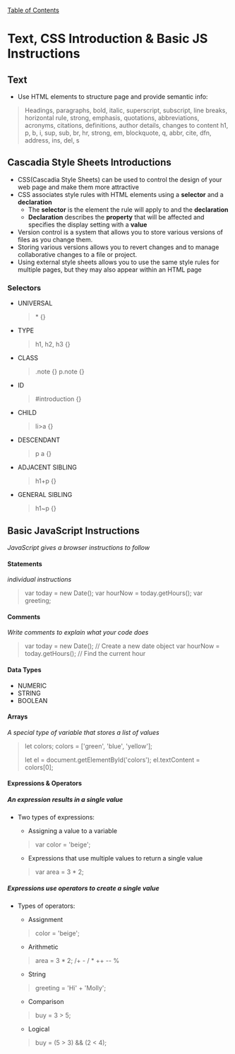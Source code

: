 [Table of Contents](https://peterjstaker.github.io/reading-notes/)

# **Text, CSS Introduction & Basic JS Instructions**

## Text

* Use HTML elements to structure page and provide semantic info: 
> Headings, paragraphs, bold, italic, superscript, subscript, line breaks, horizontal rule, strong, emphasis, quotations, abbreviations, acronyms, citations, definitions, author details, changes to content 
> h1, p, b, i, sup, sub, br, hr, strong, em, blockquote, q, abbr, cite, dfn, address, ins, del, s

## Cascadia Style Sheets Introductions

* CSS(Cascadia Style Sheets) can be used to control the design of your web page and make them more attractive
* CSS associates style rules with HTML elements using a **selector** and a **declaration**
    * The **selector** is the element the rule will apply to and the **declaration** 
    * **Declaration** describes the **property** that will be affected and specifies the display setting with a **value**   
* Version control is a system that allows you to store various versions of files as you change them.
* Storing various versions allows you to revert changes and to manage collaborative changes to a file or project.
* Using external style sheets allows you to use the same style rules for multiple pages, but they may also appear within an HTML page

### Selectors 

* UNIVERSAL
    > \* {}
* TYPE
    > h1, h2, h3 {}
* CLASS
    > .note {}
    > p.note {} 
* ID
    > #introduction {}
* CHILD
    > li>a {}
* DESCENDANT
    > p a {}
* ADJACENT SIBLING
    > h1+p {}  
* GENERAL SIBLING
    > h1~p {}    

## Basic JavaScript Instructions

*JavaScript gives a browser instructions to follow*

#### Statements 

*individual instructions*

> var today = new Date();
> var hourNow = today.getHours();
> var greeting;

#### Comments

*Write comments to explain what your code does*

> var today = new Date(); // Create a new date object
> var hourNow = today.getHours(); // Find the current hour  

#### Data Types

* NUMERIC
* STRING
* BOOLEAN

#### Arrays

*A special type of variable that stores a list of values*

> let colors;
> colors = ['green', 'blue', 'yellow'];
>
> let el = document.getElementById('colors');
> el.textContent = colors[0];

#### Expressions & Operators

##### An **expression** results in a single value

* Two types of expressions:

    * Assigning a value to a variable
    > var color = 'beige';

    * Expressions that use multiple values to return a single value
    > var area = 3 * 2;

##### Expressions use **operators** to create a single value 

* Types of operators:

    * Assignment
    > color = 'beige';
    
    * Arithmetic
    > area = 3 * 2;
    > /+ - / * ++ -- %

    * String
    > greeting = 'Hi' + 'Molly';

    * Comparison
    > buy = 3 > 5;

    * Logical
    > buy = (5 > 3) && (2 < 4);

